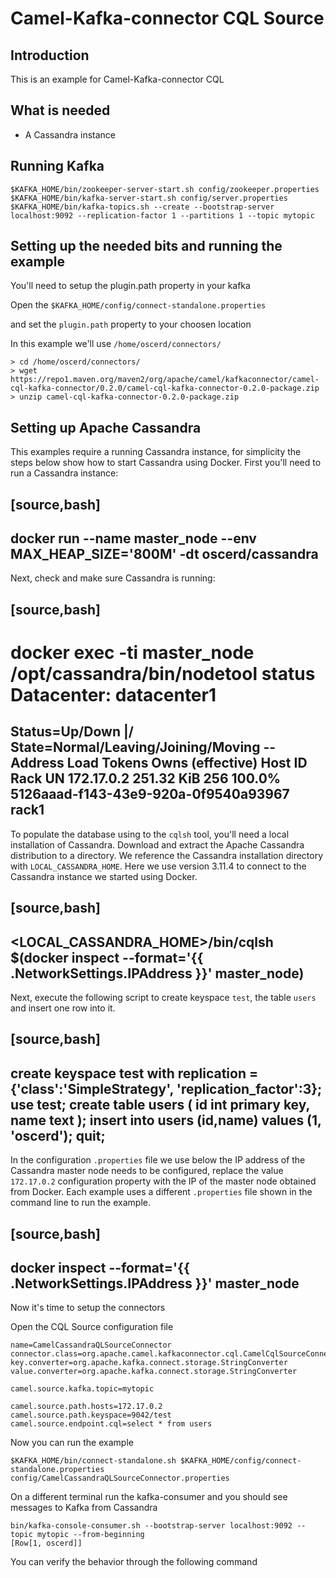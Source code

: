 # Camel-Kafka-connector CQL Source

## Introduction

This is an example for Camel-Kafka-connector CQL

## What is needed

- A Cassandra instance

## Running Kafka

```
$KAFKA_HOME/bin/zookeeper-server-start.sh config/zookeeper.properties
$KAFKA_HOME/bin/kafka-server-start.sh config/server.properties
$KAFKA_HOME/bin/kafka-topics.sh --create --bootstrap-server localhost:9092 --replication-factor 1 --partitions 1 --topic mytopic
```

## Setting up the needed bits and running the example

You'll need to setup the plugin.path property in your kafka

Open the `$KAFKA_HOME/config/connect-standalone.properties`

and set the `plugin.path` property to your choosen location

In this example we'll use `/home/oscerd/connectors/`

```
> cd /home/oscerd/connectors/
> wget https://repo1.maven.org/maven2/org/apache/camel/kafkaconnector/camel-cql-kafka-connector/0.2.0/camel-cql-kafka-connector-0.2.0-package.zip
> unzip camel-cql-kafka-connector-0.2.0-package.zip
```

## Setting up Apache Cassandra

This examples require a running Cassandra instance, for simplicity the steps below show how to start Cassandra using Docker. First you'll need to run a Cassandra instance:

[source,bash]
----
docker run --name master_node --env MAX_HEAP_SIZE='800M' -dt oscerd/cassandra
----

Next, check and make sure Cassandra is running:

[source,bash]
----
docker exec -ti master_node /opt/cassandra/bin/nodetool status
Datacenter: datacenter1
=======================
Status=Up/Down
|/ State=Normal/Leaving/Joining/Moving
--  Address     Load       Tokens       Owns (effective)  Host ID                               Rack
UN  172.17.0.2  251.32 KiB  256          100.0%            5126aaad-f143-43e9-920a-0f9540a93967  rack1
----

To populate the database using to the `cqlsh` tool, you'll need a local installation of Cassandra. Download and extract the Apache Cassandra distribution to a directory. We reference the Cassandra installation directory with `LOCAL_CASSANDRA_HOME`. Here we use version 3.11.4 to connect to the Cassandra instance we started using Docker.

[source,bash]
----
<LOCAL_CASSANDRA_HOME>/bin/cqlsh $(docker inspect --format='{{ .NetworkSettings.IPAddress }}' master_node)
----

Next, execute the following script to create keyspace `test`, the table `users` and insert one row into it.

[source,bash]
----
create keyspace test with replication = {'class':'SimpleStrategy', 'replication_factor':3};
use test;
create table users ( id int primary key, name text );
insert into users (id,name) values (1, 'oscerd');
quit;
----

In the configuration `.properties` file we use below the IP address of the Cassandra master node needs to be configured, replace the value `172.17.0.2` configuration property with the IP of the master node obtained from Docker. Each example uses a different `.properties` file shown in the command line to run the example.

[source,bash]
----
docker inspect --format='{{ .NetworkSettings.IPAddress }}' master_node
----

Now it's time to setup the connectors

Open the CQL Source configuration file

```
name=CamelCassandraQLSourceConnector
connector.class=org.apache.camel.kafkaconnector.cql.CamelCqlSourceConnector
key.converter=org.apache.kafka.connect.storage.StringConverter
value.converter=org.apache.kafka.connect.storage.StringConverter

camel.source.kafka.topic=mytopic

camel.source.path.hosts=172.17.0.2
camel.source.path.keyspace=9042/test
camel.source.endpoint.cql=select * from users
```

Now you can run the example

```
$KAFKA_HOME/bin/connect-standalone.sh $KAFKA_HOME/config/connect-standalone.properties config/CamelCassandraQLSourceConnector.properties
```

On a different terminal run the kafka-consumer and you should see messages to Kafka from Cassandra

```
bin/kafka-console-consumer.sh --bootstrap-server localhost:9092 --topic mytopic --from-beginning
[Row[1, oscerd]]
```
You can verify the behavior through the following command

